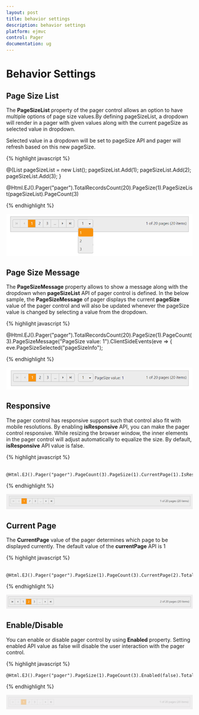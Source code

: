 ```yaml
---
layout: post
title: behavior settings
description: behavior settings
platform: ejmvc
control: Pager
documentation: ug
---
```


# Behavior Settings

## Page Size List

The **PageSizeList** property of the pager control allows an option to have multiple options of page size values.By defining pageSizeList, a dropdown will render in a pager with given values along with the current pageSize as selected value in dropdown. 

Selected value in a dropdown will be set to pageSize API and pager will refresh based on this new pageSize.

{% highlight javascript %}

@{List<int> pageSizeList = new List<int>();
pageSizeList.Add(1);
pageSizeList.Add(2);
pageSizeList.Add(3);
}

<div class="control">
@Html.EJ().Pager("pager").TotalRecordsCount(20).PageSize(1).PageSizeList(pageSizeList).PageCount(3)
</div>

{% endhighlight %}

![](behavior-settings_images\pageSizeList.png)

## Page Size Message

The **PageSizeMessage** property allows to show a message along with the dropdown when **pageSizeList** API of pager control is defined. In the below sample, the **PageSizeMessage** of pager displays the current **pageSize** value of the pager control and will also be updated whenever the pageSize value is changed by selecting a value from the dropdown.

{% highlight javascript %}

<div class="control">
    @Html.EJ().Pager("pager").TotalRecordsCount(20).PageSize(1).PageCount(3).PageSizeMessage("PageSize value: 1").ClientSideEvents(eve => { eve.PageSizeSelected("pageSizeInfo"); 
</div>
<script>
    function pageSizeInfo(e) {
        var a = $("#pager").ejPager("instance");
        a.option("pageSizeMessage", "PageSize value: " + e.pageSize);
    }
</script>

{% endhighlight %}

![](behavior-settings_images\pageSizeMessage.png)

## Responsive

The pager control has responsive support such that control also fit with mobile resolutions. By enabling **isResponsive** API, you can make the pager control responsive. While resizing the browser window, the inner elements in the pager control will adjust automatically to equalize the size. By default, **isResponsive** API value is false. 

{% highlight javascript %}

      @Html.EJ().Pager("pager").PageCount(3).PageSize(1).CurrentPage(1).IsResponsive(true).TotalRecordsCount(20)

{% endhighlight %}

![](behavior-settings_images\pager_Responsive.png)

## Current Page

The **CurrentPage** value of the pager determines which page to be displayed currently. The default value of the **currentPage** API is 1

{% highlight javascript %}

       @Html.EJ().Pager("pager").PageSize(1).PageCount(3).CurrentPage(2).TotalRecordsCount(20)

{% endhighlight %}

![](behavior-settings_images\pager_Currentpage.png)

## Enable/Disable

You can enable or disable pager control by using **Enabled** property. Setting enabled API value as false will disable the user interaction with the pager control.

{% highlight javascript %}

    @Html.EJ().Pager("pager").PageSize(1).PageCount(3).Enabled(false).TotalRecordsCount(20)

{% endhighlight %}

![](behavior-settings_images\pager_EnableDisable.png)